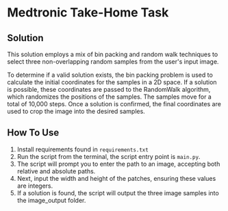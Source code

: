 # Medtronic Take-Home Task

## Solution
This solution employs a mix of bin packing and random walk techniques to select three non-overlapping random samples from the user's input image.

To determine if a valid solution exists, the bin packing problem is used to calculate the initial coordinates for the samples in a 2D space. If a solution is possible, these coordinates are passed to the RandomWalk algorithm, which randomizes the positions of the samples. The samples move for a total of 10,000 steps. Once a solution is confirmed, the final coordinates are used to crop the image into the desired samples.

## How To Use
1. Install requirements found in `requirements.txt`
2. Run the script from the terminal, the script entry point is `main.py`.
3. The script will prompt you to enter the path to an image, accepting both relative and absolute paths.
4. Next, input the width and height of the patches, ensuring these values are integers.
5. If a solution is found, the script will output the three image samples into the image_output folder.
